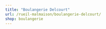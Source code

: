 ```yaml
---
title: "Boulangerie Delcourt"
url: /rueil-malmaison/boulangerie-delcourt/
shop: boulangerie
---
```

